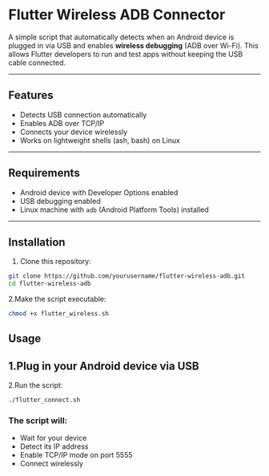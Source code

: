 # Flutter Wireless ADB Connector

A simple script that automatically detects when an Android device is plugged in via USB and enables **wireless debugging** (ADB over Wi-Fi). This allows Flutter developers to run and test apps without keeping the USB cable connected.

---

## Features

- Detects USB connection automatically  
- Enables ADB over TCP/IP  
- Connects your device wirelessly  
- Works on lightweight shells (ash, bash) on Linux  

---

## Requirements

- Android device with Developer Options enabled  
- USB debugging enabled  
- Linux machine with `adb` (Android Platform Tools) installed  

---

## Installation

1. Clone this repository:

```sh
git clone https://github.com/yourusername/flutter-wireless-adb.git
cd flutter-wireless-adb 
```
2.Make the script executable:

```sh
chmod +x flutter_wireless.sh

 ```
## Usage
1.Plug in your Android device via USB
-
2.Run the script:

```sh
./flutter_connect.sh
```
### The script will:
- Wait for your device
- Detect its IP address
- Enable TCP/IP mode on port 5555
- Connect wirelessly
